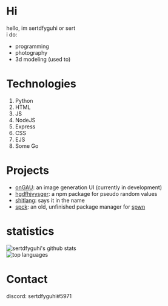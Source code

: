 # Hi
hello, im sertdfyguhi or sert  
i do:
- programming
- photography 
- 3d modeling (used to)

# Technologies
1. Python
2. HTML
3. JS
4. NodeJS
5. Express
6. CSS
7. EJS
9. Some Go

# Projects
- [onGAU](https://github.com/sertdfyguhi/onGAU): an image generation UI (currently in development)
- [hgdfhjvysger](https://github.com/sertdfyguhi/hgdfhjvysger): a npm package for pseudo random values
- [shitlang](https://github.com/sertdfyguhi/shitlang): says it in the name
- [spck](https://github.com/sertdfyguhi/spck-server): an old, unfinished package manager for [spwn](https://github.com/Spu7Nix/SPWN-language)

# statistics
![sertdfyguhi's github stats](https://github-readme-stats.vercel.app/api?username=sertdfyguhi&show_icons=true&theme=dracula)  
![top languages](https://github-readme-stats.vercel.app/api/top-langs?username=sertdfyguhi&layout=compact&theme=dracula)  

# Contact
discord: sertdfyguhi#5971
